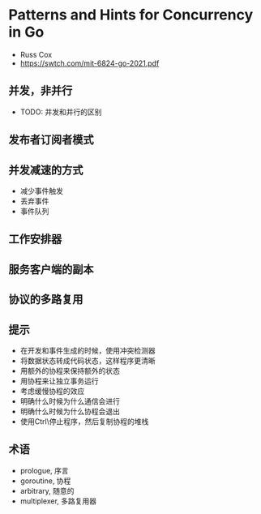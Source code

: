 # Patterns and Hints for Concurrency in Go
- Russ Cox
- https://swtch.com/mit-6824-go-2021.pdf

## 并发，非并行
- TODO: 并发和并行的区别

## 发布者订阅者模式

## 并发减速的方式
- 减少事件触发
- 丢弃事件
- 事件队列

## 工作安排器

## 服务客户端的副本

## 协议的多路复用

## 提示
- 在开发和事件生成的时候，使用冲突检测器
- 将数据状态转成代码状态，这样程序更清晰
- 用额外的协程来保持额外的状态
- 用协程来让独立事务运行
- 考虑缓慢协程的效应
- 明确什么时候为什么通信会进行
- 明确什么时候为什么协程会退出
- 使用Ctrl\停止程序，然后复制协程的堆栈

## 术语
- prologue, 序言
- goroutine, 协程
- arbitrary, 随意的
- multiplexer, 多路复用器

